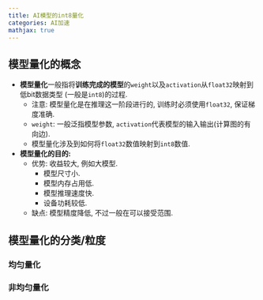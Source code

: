 ```yaml
---
title: AI模型的int8量化
categories: AI加速
mathjax: true
---
```




## 模型量化的概念

* **模型量化**一般指将**训练完成的模型**的`weight`以及`activation`从`float32`映射到低bit数据类型 (一般是`int8`)的过程.
  * 注意: 模型量化是在推理这一阶段进行的, 训练时必须使用`float32`, 保证梯度准确.
  * `weight`: 一般泛指模型参数, `activation`代表模型的输入输出(计算图的有向边).
  * 模型量化涉及到如何将`float32`数值映射到`int8`数值.
* **模型量化的目的:**
  * 优势: 收益较大, 例如大模型.
    * 模型尺寸小.
    * 模型内存占用低.
    * 模型推理速度快.
    * 设备功耗较低.
  * 缺点: 模型精度降低, 不过一般在可以接受范围.



## 模型量化的分类/粒度

### 均匀量化



### 非均匀量化

